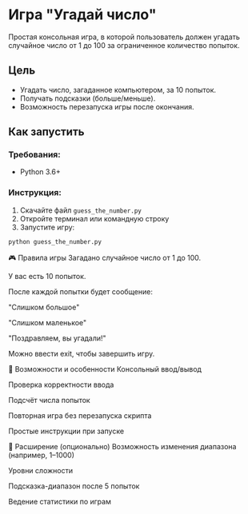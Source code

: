 # Игра "Угадай число"

Простая консольная игра, в которой пользователь должен угадать случайное число от 1 до 100 за ограниченное количество попыток.

## Цель
- Угадать число, загаданное компьютером, за 10 попыток.
- Получать подсказки (больше/меньше).
- Возможность перезапуска игры после окончания.

## Как запустить

### Требования:
- Python 3.6+

### Инструкция:
1. Скачайте файл `guess_the_number.py`
2. Откройте терминал или командную строку
3. Запустите игру:

```bash
python guess_the_number.py
```

🎮 Правила игры
Загадано случайное число от 1 до 100.

У вас есть 10 попыток.

После каждой попытки будет сообщение:

"Слишком большое"

"Слишком маленькое"

"Поздравляем, вы угадали!"

Можно ввести exit, чтобы завершить игру.

🧠 Возможности и особенности
Консольный ввод/вывод

Проверка корректности ввода

Подсчёт числа попыток

Повторная игра без перезапуска скрипта

Простые инструкции при запуске

🔧 Расширение (опционально)
Возможность изменения диапазона (например, 1–1000)

Уровни сложности

Подсказка-диапазон после 5 попыток

Ведение статистики по играм
